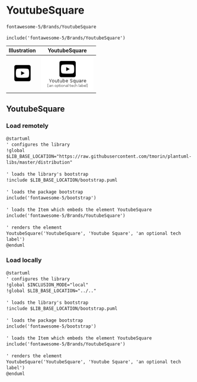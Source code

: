 # YoutubeSquare


```text
fontawesome-5/Brands/YoutubeSquare
```

```text
include('fontawesome-5/Brands/YoutubeSquare')
```



| Illustration | YoutubeSquare |
| :---: | :---: |
| ![illustration for Illustration](../../fontawesome-5/Brands/YoutubeSquare.png) | ![illustration for YoutubeSquare](../../fontawesome-5/Brands/YoutubeSquare.Local.png) |




## YoutubeSquare

### Load remotely
```plantuml
@startuml
' configures the library
!global $LIB_BASE_LOCATION="https://raw.githubusercontent.com/tmorin/plantuml-libs/master/distribution"

' loads the library's bootstrap
!include $LIB_BASE_LOCATION/bootstrap.puml

' loads the package bootstrap
include('fontawesome-5/bootstrap')

' loads the Item which embeds the element YoutubeSquare
include('fontawesome-5/Brands/YoutubeSquare')

' renders the element
YoutubeSquare('YoutubeSquare', 'Youtube Square', 'an optional tech label')
@enduml
```

### Load locally
```plantuml
@startuml
' configures the library
!global $INCLUSION_MODE="local"
!global $LIB_BASE_LOCATION="../.."

' loads the library's bootstrap
!include $LIB_BASE_LOCATION/bootstrap.puml

' loads the package bootstrap
include('fontawesome-5/bootstrap')

' loads the Item which embeds the element YoutubeSquare
include('fontawesome-5/Brands/YoutubeSquare')

' renders the element
YoutubeSquare('YoutubeSquare', 'Youtube Square', 'an optional tech label')
@enduml
```

